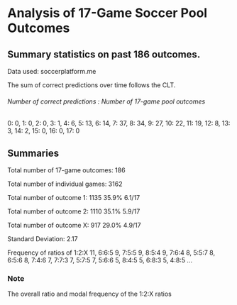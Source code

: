 # Analysis of 17-Game Soccer Pool Outcomes

## Summary statistics on past 186 outcomes.
Data used: soccerplatform.me

The sum of correct predictions over time follows the CLT. 

###### Number of correct predictions : Number of 17-game pool outcomes
0: 0, 1: 0, 2: 0, 3: 1, 4: 6, 5: 13, 6: 14, 7: 37, 8: 34, 9: 27, 10: 22, 11: 19, 12: 8, 13: 3, 14: 2, 15: 0, 16: 0, 17: 0

## Summaries
Total number of 17-game outcomes: 186

Total number of individual games: 3162

Total number of outcome 1: 1135 35.9% 6.1/17

Total number of outcome 2: 1110 35.1% 5.9/17

Total number of outcome X: 917 29.0% 4.9/17

Standard Deviation: 2.17

Frequency of ratios of 1:2:X
11, 6:6:5
9, 7:5:5
9, 8:5:4
9, 7:6:4
8, 5:5:7
8, 6:5:6
8, 7:4:6
7, 7:7:3
7, 5:7:5
7, 5:6:6
5, 8:4:5
5, 6:8:3
5, 4:8:5 ...


### Note
The overall ratio and modal frequency of the 1:2:X ratios
